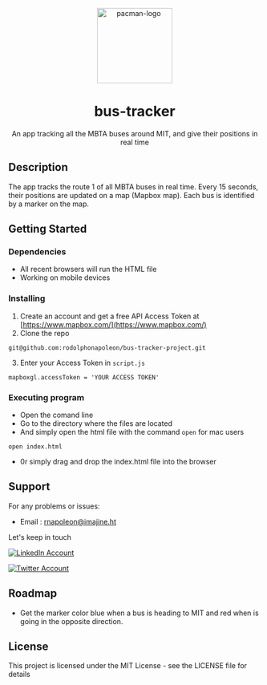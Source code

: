 <p align="center"><img width="150" src="https://res.cloudinary.com/napo05/image/upload/c_scale,w_150/v1635304579/SocialMediaLogo/trackerpic_zyoqf5.png" alt="pacman-logo"></p>
<h1 align="center">
bus-tracker
</h1>
<p align="center">An app tracking all the MBTA buses around MIT, and give their positions in real time<p>

## Description

The app tracks the route 1 of all MBTA buses in real time. Every 15 seconds, their positions are updated on a map (Mapbox map). Each bus is identified by a marker on the map.  

## Getting Started

### Dependencies

* All recent browsers will run the HTML file
* Working on mobile devices

### Installing

1. Create an account and get a free API Access Token at [https://www.mapbox.com/](https://www.mapbox.com/)
2. Clone the repo
  ```
  git@github.com:rodolphonapoleon/bus-tracker-project.git
  ```
3. Enter your Access Token in `script.js`
  ```
  mapboxgl.accessToken = 'YOUR ACCESS TOKEN'
  ```

### Executing program

* Open the comand line 
* Go to the directory where the files are located
* And simply open the html file with the command `open` for mac users 
```
open index.html
``` 
* 0r simply drag and drop the index.html file into the browser

## Support

For any problems or issues:
* Email : <rnapoleon@imajine.ht>

Let's keep in touch

[![LinkedIn Account](https://res.cloudinary.com/napo05/image/upload/c_scale,w_40/v1635287719/SocialMediaLogo/NicePng_linkedin-images-png_9192440_w8rfwf.png)](https://www.linkedin.com/in/rodolpho-richard-napoleon-30337113/)

[![Twitter Account](https://res.cloudinary.com/napo05/image/upload/c_scale,w_40/v1635289001/SocialMediaLogo/NicePng_metlife-logo-png_9274906_xn6ecf.png)](https://twitter.com/papinapo)

## Roadmap

* Get the marker color blue when a bus is heading to MIT and red when is going in the opposite direction.

## License

This project is licensed under the MIT License - see the LICENSE file for details
